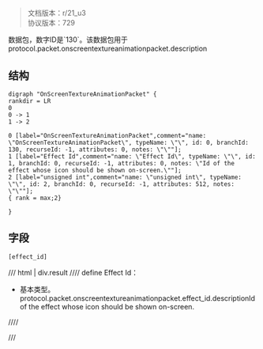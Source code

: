 # <!-- md:samp OnScreenTextureAnimationPacket -->

> 文档版本：r/21_u3<br/>协议版本：729

<!-- md:samp OnScreenTextureAnimationPacket -->数据包，数字ID是`130`。该数据包用于protocol.packet.onscreentextureanimationpacket.description

## 结构

```viz
digraph "OnScreenTextureAnimationPacket" {
rankdir = LR
0
0 -> 1
1 -> 2

0 [label="OnScreenTextureAnimationPacket",comment="name: \"OnScreenTextureAnimationPacket\", typeName: \"\", id: 0, branchId: 130, recurseId: -1, attributes: 0, notes: \"\""];
1 [label="Effect Id",comment="name: \"Effect Id\", typeName: \"\", id: 1, branchId: 0, recurseId: -1, attributes: 0, notes: \"Id of the effect whose icon should be shown on-screen.\""];
2 [label="unsigned int",comment="name: \"unsigned int\", typeName: \"\", id: 2, branchId: 0, recurseId: -1, attributes: 512, notes: \"\""];
{ rank = max;2}

}

```

## 字段

```title='OnScreenTextureAnimationPacket'
[effect_id]
```

/// html | div.result
//// define
Effect Id：<!-- md:samp unsigned int -->

- 基本类型。protocol.packet.onscreentextureanimationpacket.effect_id.descriptionId of the effect whose icon should be shown on-screen.


////

///

